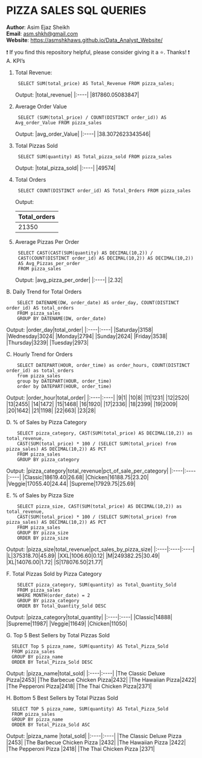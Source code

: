 # PIZZA SALES SQL QUERIES

**Author**: Asim Ejaz Sheikh <br />
**Email**: asm.shkh@gmail.com <br />
**Website**: https://asmshkhaws.github.io/Data_Analyst_Website/ <br />

:exclamation: If you find this repository helpful, please consider giving it a :star:. Thanks! :exclamation:
A. KPI’s

1. Total Revenue:
   
        SELECT SUM(total_price) AS Total_Revenue FROM pizza_sales;
   Output:
      |total_revenue|
      |:----|
      |817860.05083847|

 
2. Average Order Value
   
        SELECT (SUM(total_price) / COUNT(DISTINCT order_id)) AS Avg_order_Value FROM pizza_sales
   Output:
      |avg_order_Value|
      |:----|
      |38.3072623343546|

 
3. Total Pizzas Sold
    
        SELECT SUM(quantity) AS Total_pizza_sold FROM pizza_sales
   Output:
      |total_pizza_sold|
      |:----|
      |49574|

 
4. Total Orders
   
        SELECT COUNT(DISTINCT order_id) AS Total_Orders FROM pizza_sales
   Output:
   
   |Total_orders|
   |:----|
   |21350|


5. Average Pizzas Per Order
   
        SELECT CAST(CAST(SUM(quantity) AS DECIMAL(10,2)) / 
        CAST(COUNT(DISTINCT order_id) AS DECIMAL(10,2)) AS DECIMAL(10,2))
        AS Avg_Pizzas_per_order
        FROM pizza_sales
   Output:
   |avg_pizza_per_order|
   |:----|
   |2.32|


B. Daily Trend for Total Orders

        SELECT DATENAME(DW, order_date) AS order_day, COUNT(DISTINCT order_id) AS total_orders 
        FROM pizza_sales
        GROUP BY DATENAME(DW, order_date)
        
   Output:
   |order_day|total_order|
   |:----|:----|
   |Saturday|3158|
   |Wednesday|3024|
   |Monday|2794|
   |Sunday|2624|
   |Friday|3538|
   |Thursday|3239|
   |Tuesday|2973|

C. Hourly Trend for Orders

        SELECT DATEPART(HOUR, order_time) as order_hours, COUNT(DISTINCT order_id) as total_orders
        from pizza_sales
        group by DATEPART(HOUR, order_time)
        order by DATEPART(HOUR, order_time)
   Output:
   |order_hour|total_order|
   |:----|:----|
   |9|1|
   |10|8|
   |11|1231|
   |12|2520|
   |13|2455|
   |14|1472|
   |15|1468|
   |16|1920|
   |17|2336|
   |18|2399|
   |19|2009|
   |20|1642|
   |21|1198|
   |22|663|
   |23|28|


         
D. % of Sales by Pizza Category

        SELECT pizza_category, CAST(SUM(total_price) AS DECIMAL(10,2)) as total_revenue,
        CAST(SUM(total_price) * 100 / (SELECT SUM(total_price) from pizza_sales) AS DECIMAL(10,2)) AS PCT
        FROM pizza_sales
        GROUP BY pizza_category
   Output:
   |pizza_category|total_revenue|pct_of_sale_per_category|
   |:----|:----|:----|
   |Classic|18619.40|26.68|
   |Chicken|16188.75|23.20|
   |Veggie|17055.40|24.44|
   |Supreme|17929.75|25.69|


 
E. % of Sales by Pizza Size

        SELECT pizza_size, CAST(SUM(total_price) AS DECIMAL(10,2)) as total_revenue,
        CAST(SUM(total_price) * 100 / (SELECT SUM(total_price) from pizza_sales) AS DECIMAL(10,2)) AS PCT
        FROM pizza_sales
        GROUP BY pizza_size
        ORDER BY pizza_size
        
   Output:
   |pizza_size|total_revenue|pct_sales_by_pizza_size|
   |:----|:----|:----|
   |L|375318.70|45.89|
   |XXL|1006.60|0.12|
   |M|249382.25|30.49|
   |XL|14076.00|1.72|
   |S|178076.50|21.77|

F. Total Pizzas Sold by Pizza Category

        SELECT pizza_category, SUM(quantity) as Total_Quantity_Sold
        FROM pizza_sales
        WHERE MONTH(order_date) = 2
        GROUP BY pizza_category
        ORDER BY Total_Quantity_Sold DESC
        
   Output:
   |pizza_category|total_quantity|
   |:----|:----|
   |Classic|14888|
   |Supreme|11987|
   |Veggie|11649|
   |Chicken|11050|

 
G. Top 5 Best Sellers by Total Pizzas Sold

      SELECT Top 5 pizza_name, SUM(quantity) AS Total_Pizza_Sold
      FROM pizza_sales
      GROUP BY pizza_name
      ORDER BY Total_Pizza_Sold DESC
      
   Output:
   |pizza_name|total_sold|
   |:----|:----|
   |The Classic Deluxe Pizza|2453|
   |The Barbecue Chicken Pizza|2432|
   |The Hawaiian Pizza|2422|
   |The Pepperoni Pizza|2418|
   |The Thai Chicken Pizza|2371|



H. Bottom 5 Best Sellers by Total Pizzas Sold

      SELECT TOP 5 pizza_name, SUM(quantity) AS Total_Pizza_Sold
      FROM pizza_sales
      GROUP BY pizza_name
      ORDER BY Total_Pizza_Sold ASC
      
   Output:
   |pizza_name	|total_sold|
   |:----|:----|
   |The Classic Deluxe Pizza	|2453|
   |The Barbecue Chicken Pizza	|2432|
   |The Hawaiian Pizza	|2422|
   |The Pepperoni Pizza	|2418|
   |The Thai Chicken Pizza	|2371|




 
